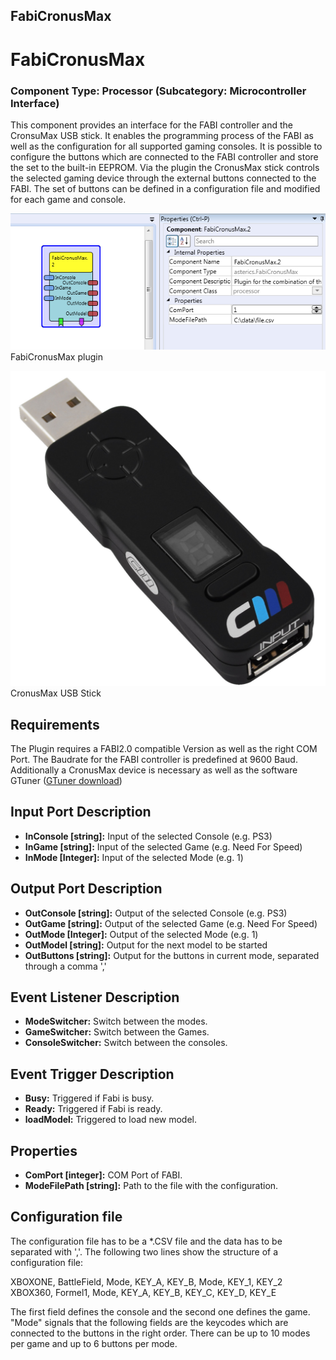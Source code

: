 ##

## FabiCronusMax

# FabiCronusMax

### Component Type: Processor (Subcategory: Microcontroller Interface)

This component provides an interface for the FABI controller and the CronsuMax USB stick. It enables the programming process of the FABI as well as the configuration for all supported gaming consoles. It is possible to configure the buttons which are connected to the FABI controller and store the set to the built-in EEPROM. Via the plugin the CronusMax stick controls the selected gaming device through the external buttons connected to the FABI. The set of buttons can be defined in a configuration file and modified for each game and console.

![Screenshot: FabiCronusMax plugin](./img/FabiCronusMax.png "Screenshot: FabiCronusMax plugin")  
FabiCronusMax plugin

![Screenshot: CronusMax plugin](./img/CronusMax.jpg "Screenshot: CronusMax plugin")  
CronusMax USB Stick

## Requirements

The Plugin requires a FABI2.0 compatible Version as well as the right COM Port. The Baudrate for the FABI controller is predefined at 9600 Baud. Additionally a CronusMax device is necessary as well as the software GTuner ([GTuner download](http://controllermax.com/downloads/))

## Input Port Description

- **InConsole \[string\]:** Input of the selected Console (e.g. PS3)
- **InGame \[string\]:** Input of the selected Game (e.g. Need For Speed)
- **InMode \[Integer\]:** Input of the selected Mode (e.g. 1)

## Output Port Description

- **OutConsole \[string\]:** Output of the selected Console (e.g. PS3)
- **OutGame \[string\]:** Output of the selected Game (e.g. Need For Speed)
- **OutMode \[Integer\]:** Output of the selected Mode (e.g. 1)
- **OutModel \[string\]:** Output for the next model to be started
- **OutButtons \[string\]:** Output for the buttons in current mode, separated through a comma ','

## Event Listener Description

- **ModeSwitcher:** Switch between the modes.
- **GameSwitcher:** Switch between the Games.
- **ConsoleSwitcher:** Switch between the consoles.

## Event Trigger Description

- **Busy:** Triggered if Fabi is busy.
- **Ready:** Triggered if Fabi is ready.
- **loadModel:** Triggered to load new model.

## Properties

- **ComPort \[integer\]:** COM Port of FABI.
- **ModeFilePath \[string\]:** Path to the file with the configuration.

## Configuration file

The configuration file has to be a \*.CSV file and the data has to be separated with ','. The following two lines show the structure of a configuration file:

XBOXONE, BattleField, Mode, KEY_A, KEY_B, Mode, KEY_1, KEY_2  
XBOX360, Formel1, Mode, KEY_A, KEY_B, KEY_C, KEY_D, KEY_E

The first field defines the console and the second one defines the game. "Mode" signals that the following fields are the keycodes which are connected to the buttons in the right order. There can be up to 10 modes per game and up to 6 buttons per mode.
